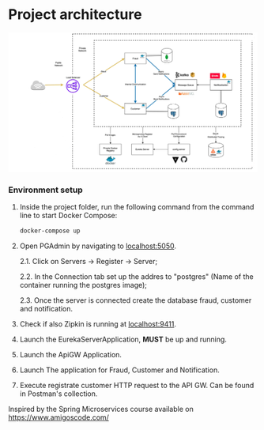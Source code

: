 # Project architecture

![Alt text](images/architecture.png)

### Environment setup
1. Inside the project folder, run the following command from the command line to start Docker Compose:

    ```bash
    docker-compose up
    ```

2. Open PGAdmin by navigating to [localhost:5050](http://localhost:5050).

   2.1. Click on Servers -> Register -> Server;
   
   2.2. In the Connection tab set up the addres to "postgres" (Name of the container running the postgres image);
   
   2.3. Once the server is connected create the database fraud, customer and notification.

3. Check if also Zipkin is running at [localhost:9411](http://localhost:9411).

4. Launch the EurekaServerApplication, **MUST** be up and running.
5. Launch the ApiGW Application.
6. Launch The application for Fraud, Customer and Notification.
7. Execute registrate customer HTTP request to the API GW. Can be found in Postman's collection.




Inspired by the Spring Microservices course available on https://www.amigoscode.com/
